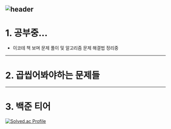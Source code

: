 ![header](https://capsule-render.vercel.app/api?type=slice&color=gradient&height=200&section=footer&text=Algorithm&fontSize=100)
---------------------------------------
# 1. 공부중...
* 이코테 책 보며 문제 풀이 및 알고리즘 문제 해결법 정리중
---------------------------------------
# 2. 곱씹어봐야하는 문제들 

---------------------------------------
# 3. 백준 티어
[![Solved.ac Profile](http://mazassumnida.wtf/api/v2/generate_badge?boj=animoto1)](https://solved.ac/animoto1/)
